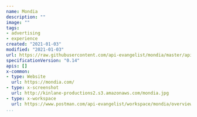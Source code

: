```yaml
---
name: Mondia
description: ""
image: ""
tags:
- advertising
- experience
created: "2021-01-03"
modified: "2021-01-03"
url: https://raw.githubusercontent.com/api-evangelist/mondia/master/apis.json
specificationVersion: "0.14"
apis: []
x-common:
- type: Website
  url: https://mondia.com/
- type: x-screenshot
  url: http://kinlane-productions2.s3.amazonaws.com/mondia.jpg
- type: x-workspace
  url: https://www.postman.com/api-evangelist/workspace/mondia/overview
...
```

